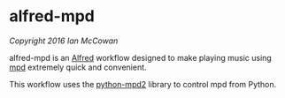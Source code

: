 # alfred-mpd

*Copyright 2016 Ian McCowan*  

alfred-mpd is an [Alfred](http://www.alfredapp.com/) workflow designed to make
playing music using [mpd](https://www.musicpd.org) extremely quick and convenient.

This workflow uses the [python-mpd2](https://github.com/Mic92/python-mpd2) library
to control mpd from Python.
